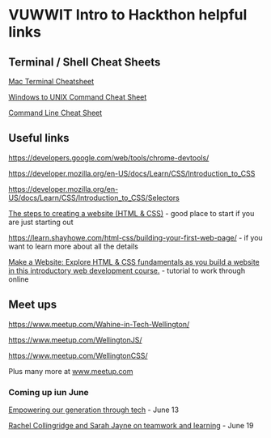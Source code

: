 # VUWWIT Intro to Hackthon helpful links


## Terminal / Shell Cheat Sheets

[Mac Terminal Cheatsheet](https://gist.github.com/poopsplat/7195274)

[Windows to UNIX Command Cheat Sheet](https://gist.github.com/jonlabelle/e8ba94cd29b8f63fd7dd3c4f95c1d210)

[Command Line Cheat Sheet](https://www.git-tower.com/blog/command-line-cheat-sheet/)

## Useful links

https://developers.google.com/web/tools/chrome-devtools/

https://developer.mozilla.org/en-US/docs/Learn/CSS/Introduction_to_CSS

https://developer.mozilla.org/en-US/docs/Learn/CSS/Introduction_to_CSS/Selectors

[The steps to creating a website (HTML & CSS)](https://codetheweb.blog/2017/12/10/steps-to-creating-a-website/) - good place to start if you are just starting out


https://learn.shayhowe.com/html-css/building-your-first-web-page/ - if you want to learn more about all the details

[Make a Website: Explore HTML & CSS fundamentals as you build a website in this introductory web development course.](https://www.codecademy.com/learn/make-a-website) - tutorial to work through online

## Meet ups

https://www.meetup.com/Wahine-in-Tech-Wellington/

https://www.meetup.com/WellingtonJS/

https://www.meetup.com/WellingtonCSS/

Plus many more at www.meetup.com

### Coming up iun June

[Empowering our generation through tech](https://www.meetup.com/Wahine-in-Tech-Wellington/events/258050712/) - June 13

[Rachel Collingridge and Sarah Jayne on teamwork and learning](https://www.meetup.com/WellingtonJS/events/261245840/) - June 19
